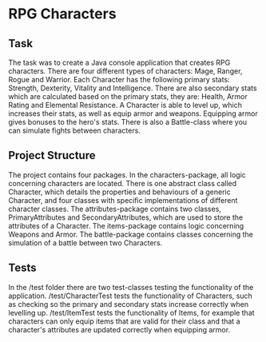 # RPG Characters

## Task

The task was to create a Java console application that creates RPG characters. There are four different types of characters: Mage, Ranger, Rogue and Warrior. Each Character has the following primary stats: Strength, Dexterity, Vitality and Intelligence. There are also secondary stats which are calculated based on the primary stats, they are: Health, Armor Rating and Elemental Resistance. A Character is able to level up, which increases their stats, as well as equip armor and weapons. Equipping armor gives bonuses to the hero's stats. There is also a Battle-class where you can simulate fights between characters.

## Project Structure

The project contains four packages. In the characters-package, all logic concerning characters are located. There is one abstract class called Character, which details the properties and behaviours of a generic Character, and four classes with specific implementations of different character classes. The attributes-package contains two classes, PrimaryAttributes and SecondaryAttributes, which are used to store the attributes of a Character. The items-package contains logic concerning Weapons and Armor. The battle-package contains classes concerning the simulation of a battle between two Characters. 

## Tests

In the /test folder there are two test-classes testing the functionality of the application. /test/CharacterTest tests the functionality of Characters, such as checking so the primary and secondary stats increase correctly when levelling up. /test/ItemTest tests the functionality of Items, for example that characters can only equip items that are valid for their class and that a character's attributes are updated correctly when equipping armor.
